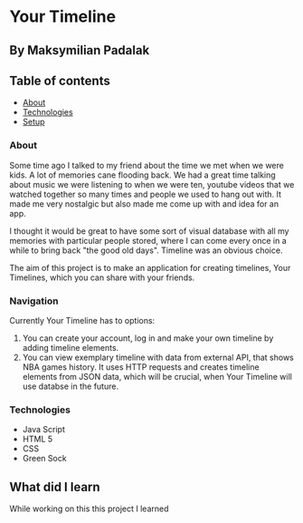 # Your Timeline 
## By Maksymilian Padalak

## Table of contents
* [About](#about)
* [Technologies](#technologies)
* [Setup](#setup)

### About

Some time ago I talked to my friend about the time we met when we were kids. A lot of memories cane flooding back. We had a great time talking about music we were listening to when we were ten, youtube videos that we watched together so many times and people we used to hang out with. It made me very nostalgic but also made me come up with and idea for an app. 

I thought it would be great to have some sort of visual database with all my memories with particular people stored, where I can come every once in a while to bring back "the good old days". Timeline was an obvious choice.

The aim of this project is to make an application for creating timelines, Your Timelines, which you can share with your friends.

### Navigation

Currently Your Timeline has to options:

1. You can create your account, log in and make your own timeline by adding timeline elements. 
2. You can view exemplary timeline with data from external API, that shows NBA games history. It uses HTTP requests and creates timeline elements from JSON data, which will be crucial, when Your Timeline will use databse in the future.

### Technologies

- Java Script
- HTML 5
- CSS 
- Green Sock 

## What did I learn

While working on this this project I learned
